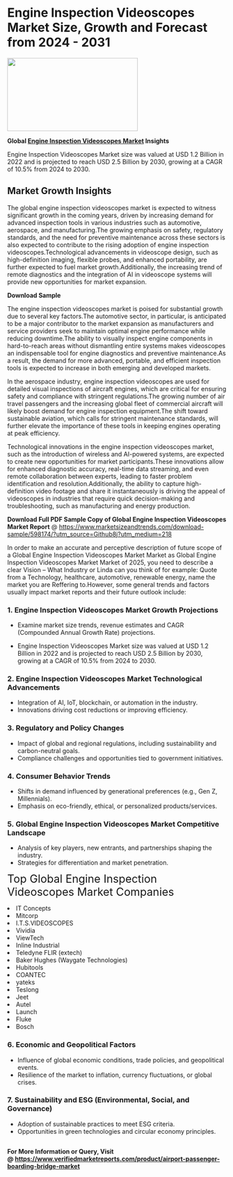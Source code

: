 <H1>Engine Inspection Videoscopes Market Size, Growth and Forecast from 2024 - 2031</H1><img class="aligncenter size-medium wp-image-584254" src="https://thirdeyenews.in/wp-content/uploads/2024/09/Global-Market-Research-300x168.jpeg" alt="" width="300" height="168" /><p><strong>Global&nbsp;<a href="https://www.marketsizeandtrends.com/download-sample/598174/?utm_source=Github8j?utm_medium=218">Engine Inspection Videoscopes Market</a> Insights</strong></p><p>Engine Inspection Videoscopes Market size was valued at USD 1.2 Billion in 2022 and is projected to reach USD 2.5 Billion by 2030, growing at a CAGR of 10.5% from 2024 to 2030.</p><p><h2>Market Growth Insights</h2> <p>The global engine inspection videoscopes market is expected to witness significant growth in the coming years, driven by increasing demand for advanced inspection tools in various industries such as automotive, aerospace, and manufacturing.The growing emphasis on safety, regulatory standards, and the need for preventive maintenance across these sectors is also expected to contribute to the rising adoption of engine inspection videoscopes.Technological advancements in videoscope design, such as high-definition imaging, flexible probes, and enhanced portability, are further expected to fuel market growth.Additionally, the increasing trend of remote diagnostics and the integration of AI in videoscope systems will provide new opportunities for market expansion.</p> <p><strong>Download Sample</strong></p> <p>The engine inspection videoscopes market is poised for substantial growth due to several key factors.The automotive sector, in particular, is anticipated to be a major contributor to the market expansion as manufacturers and service providers seek to maintain optimal engine performance while reducing downtime.The ability to visually inspect engine components in hard-to-reach areas without dismantling entire systems makes videoscopes an indispensable tool for engine diagnostics and preventive maintenance.As a result, the demand for more advanced, portable, and efficient inspection tools is expected to increase in both emerging and developed markets.</p> <p>In the aerospace industry, engine inspection videoscopes are used for detailed visual inspections of aircraft engines, which are critical for ensuring safety and compliance with stringent regulations.The growing number of air travel passengers and the increasing global fleet of commercial aircraft will likely boost demand for engine inspection equipment.The shift toward sustainable aviation, which calls for stringent maintenance standards, will further elevate the importance of these tools in keeping engines operating at peak efficiency.</p> <p>Technological innovations in the engine inspection videoscopes market, such as the introduction of wireless and AI-powered systems, are expected to create new opportunities for market participants.These innovations allow for enhanced diagnostic accuracy, real-time data streaming, and even remote collaboration between experts, leading to faster problem identification and resolution.Additionally, the ability to capture high-definition video footage and share it instantaneously is driving the appeal of videoscopes in industries that require quick decision-making and troubleshooting, such as manufacturing and energy production.</p> <p><span class=""><strong>Download Full PDF Sample Copy of Global Engine Inspection Videoscopes Market Report</strong> @ <a href="https://www.marketsizeandtrends.com/download-sample/598174/?utm_source=Github8j?utm_medium=218" target="_blank">https://www.marketsizeandtrends.com/download-sample/598174/?utm_source=Github8j?utm_medium=218</a></span></p><p>In order to make an accurate and perceptive description of future scope of a Global&nbsp;Engine Inspection Videoscopes Market Market as Global&nbsp;Engine Inspection Videoscopes Market Market of 2025, you need to describe a clear Vision &ndash; What Industry or Linda can you think of for example: Quote from a Technology, healthcare, automotive, renewable energy, name the market you are Reffering to.However, some general trends and factors usually impact market reports and their future outlook include:</p><h3>1.&nbsp;<strong>Engine Inspection Videoscopes Market Growth Projections</strong></h3><ul><li>Examine market size trends, revenue estimates and CAGR (Compounded Annual Growth Rate) projections.</li><li><p>Engine Inspection Videoscopes Market size was valued at USD 1.2 Billion in 2022 and is projected to reach USD 2.5 Billion by 2030, growing at a CAGR of 10.5% from 2024 to 2030.</p></li></ul><h3>2.&nbsp;<strong>Engine Inspection Videoscopes Market Technological Advancements</strong></h3><ul><li>Integration of AI, IoT, blockchain, or automation in the industry.</li><li>Innovations driving cost reductions or improving efficiency.</li></ul><h3>3.&nbsp;<strong>Regulatory and Policy Changes</strong></h3><ul><li>Impact of global and regional regulations, including sustainability and carbon-neutral goals.</li><li>Compliance challenges and opportunities tied to government initiatives.</li></ul><h3>4.&nbsp;<strong>Consumer Behavior Trends</strong></h3><ul><li>Shifts in demand influenced by generational preferences (e.g., Gen Z, Millennials).</li><li>Emphasis on eco-friendly, ethical, or personalized products/services.</li></ul><h3>5.&nbsp;<strong>Global Engine Inspection Videoscopes Market Competitive Landscape</strong></h3><ul><li>Analysis of key players, new entrants, and partnerships shaping the industry.</li><li>Strategies for differentiation and market penetration.</li></ul><p data-pm-slice="1 1 []"><span style="color: inherit; font-family: inherit; font-size: 25px;">Top Global Engine Inspection Videoscopes Market Companies</span></p><div class="" data-test-id=""><p><li>IT Concepts</li><li> Mitcorp</li><li> I.T.S.VIDEOSCOPES</li><li> Vividia</li><li> ViewTech</li><li> Inline Industrial</li><li> Teledyne FLIR (extech)</li><li> Baker Hughes (Waygate Technologies)</li><li> Hubitools</li><li> COANTEC</li><li> yateks</li><li> Teslong</li><li> Jeet</li><li> Autel</li><li> Launch</li><li> Fluke</li><li> Bosch</li></p></div><h3>6.&nbsp;<strong>Economic and Geopolitical Factors</strong></h3><ul><li>Influence of global economic conditions, trade policies, and geopolitical events.</li><li>Resilience of the market to inflation, currency fluctuations, or global crises.</li></ul><h3>7.&nbsp;<strong>Sustainability and ESG (Environmental, Social, and Governance)</strong></h3><ul><li>Adoption of sustainable practices to meet ESG criteria.</li><li>Opportunities in green technologies and circular economy principles.</li></ul><h2><strong style="font-size: 14px;">For More Information or Query, Visit @&nbsp;</strong><a style="background-color: #ffffff; font-size: 14px;" href="https://www.marketsizeandtrends.com/report/engine-inspection-videoscopes-market/" target="_blank">https://www.verifiedmarketreports.com/product/airport-passenger-boarding-bridge-market</a></h2>